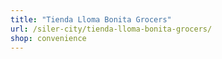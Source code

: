 ```yaml
---
title: "Tienda Lloma Bonita Grocers"
url: /siler-city/tienda-lloma-bonita-grocers/
shop: convenience
---
```

